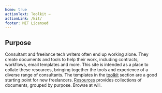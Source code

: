```yaml
---
home: true
actionText: Toolkit →
actionLink: /kit/
footer: MIT Licensed
---
```


## Purpose

Consultant and freelance tech writers often end up working alone. They create documents and tools to help their work, including contracts, workflows, email templates and more. This site is intended as a place to collate these resources, bringing together the tools and experience of a diverse range of consultants. The templates in the [toolkit](kit/index.md) section are a good starting point for new freelancers. [Resources](resources/index.md) provides collections of documents, grouped by purpose. Browse at will.